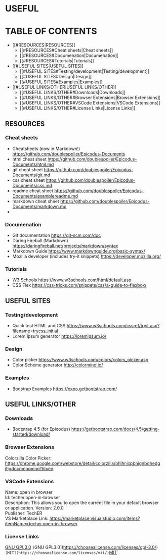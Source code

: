 # USEFUL

# TABLE OF CONTENTS
- [[#RESOURCES|RESOURCES]]
	- [[#RESOURCES#Cheat sheets|Cheat sheets]]
	- [[#RESOURCES#Documenation|Documenation]]
	- [[#RESOURCES#Tutorials|Tutorials]]
- [[#USEFUL SITES|USEFUL SITES]]
	- [[#USEFUL SITES#Testing/development|Testing/development]]
	- [[#USEFUL SITES#Design|Design]]
	- [[#USEFUL SITES#Examples|Examples]]
- [[#USEFUL LINKS/OTHER|USEFUL LINKS/OTHER]]
	- [[#USEFUL LINKS/OTHER#Downloads|Downloads]]
	- [[#USEFUL LINKS/OTHER#Browser Extensions|Browser Extensions]]
	- [[#USEFUL LINKS/OTHER#VSCode Extensions|VSCode Extensions]]
	- [[#USEFUL LINKS/OTHER#License Links|License Links]]

## RESOURCES

### Cheat sheets
* Cheatsheets (now in Markdown!) https://github.com/doublespoiler/Epicodus-Documents
* html cheat sheet https://github.com/doublespoiler/Epicodus-Documents/html.md
* git cheat sheet https://github.com/doublespoiler/Epicodus-Documents/git.md
* css cheat sheet https://github.com/doublespoiler/Epicodus-Documents/css.md
* readme cheat sheet https://github.com/doublespoiler/Epicodus-Documents/examplereadme.md
* markdown cheat sheet https://github.com/doublespoiler/Epicodus-Documents/markdown.md
* 
### Documenation
* Git documentation https://git-scm.com/doc
* Daring Fireball (Markdown) https://daringfireball.net/projects/markdown/syntax
* Markdown Guide https://www.markdownguide.org/basic-syntax/
* Mozilla developer (includes try-it snippets) https://developer.mozilla.org/
### Tutorials
* W3 Schools https://www.w3schools.com/html/default.asp
* CSS Flex https://css-tricks.com/snippets/css/a-guide-to-flexbox/

## USEFUL SITES

### Testing/development
* Quick test HTML and CSS https://www.w3schools.com/cssref/tryit.asp?filename=trycss_initial
* Lorem Ipsum generator https://loremipsum.io/
### Design
* Color picker https://www.w3schools.com/colors/colors_picker.asp
* Color Scheme generator http://colormind.io/
### Examples
* Boostrap Examples https://expo.getbootstrap.com/


## USEFUL LINKS/OTHER
### Downloads
* Bootstrap 4.5 (for Epicodus) https://getbootstrap.com/docs/4.5/getting-started/download/

### Browser Extensions
Colorzilla Color Picker: https://chrome.google.com/webstore/detail/colorzilla/bhlhnicpbhignbdhedgjhgdocnmhomnp?hl=en
### VSCode Extensions
Name: open in browser  
Id: techer.open-in-browser  
Description: This allows you to open the current file in your default   browser or application.
Version: 2.0.0  
Publisher: TechER  
VS Marketplace Link: https://marketplace.visualstudio.com/items?itemName=techer.open-in-browser

### License Links

[GNU GPL3.0](https://choosealicense.com/licenses/gpl-3.0/)
`[`GNU GPL3.0](https://choosealicense.com/licenses/gpl-3.0/)`
[MIT](https://choosealicense.com/licenses/mit/)
`[MIT](https://choosealicense.com/licenses/mit/)`
